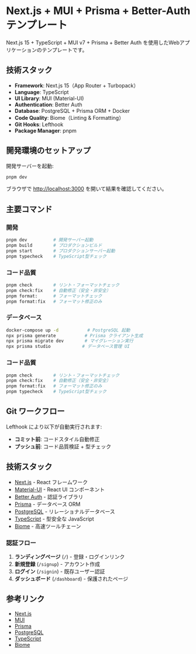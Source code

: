# Next.js + MUI + Prisma + Better-Auth テンプレート

Next.js 15 + TypeScript + MUI v7 + Prisma + Better Auth を使用したWebアプリケーションのテンプレートです。

## 技術スタック

- **Framework**: Next.js 15（App Router + Turbopack）
- **Language**: TypeScript
- **UI Library**: MUI (Material-UI)
- **Authentication**: Better Auth
- **Database**: PostgreSQL + Prisma ORM + Docker
- **Code Quality**: Biome（Linting & Formatting）
- **Git Hooks**: Lefthook
- **Package Manager**: pnpm

## 開発環境のセットアップ

開発サーバーを起動:

```bash
pnpm dev
```
ブラウザで [http://localhost:3000](http://localhost:3000) を開いて結果を確認してください。

## 主要コマンド

### 開発
```bash
pnpm dev          # 開発サーバー起動
pnpm build        # プロダクションビルド
pnpm start        # プロダクションサーバー起動
pnpm typecheck    # TypeScript型チェック
```

### コード品質
```bash
pnpm check        # リント・フォーマットチェック
pnpm check:fix    # 自動修正（安全・非安全）
pnpm format:      # フォーマットチェック
pnpm format:fix   # フォーマット修正のみ
```

### データベース
```bash
docker-compose up -d           # PostgreSQL 起動
npx prisma generate           # Prisma クライアント生成
npx prisma migrate dev        # マイグレーション実行
npx prisma studio            # データベース管理 UI
```

### コード品質
```bash
pnpm check        # リント・フォーマットチェック
pnpm check:fix    # 自動修正（安全・非安全）
pnpm format:fix   # フォーマット修正のみ
pnpm typecheck    # TypeScript型チェック
```

## Git ワークフロー

Lefthook により以下が自動実行されます:
- **コミット前**: コードスタイル自動修正
- **プッシュ前**: コード品質検証 + 型チェック

## 技術スタック

- [Next.js](https://nextjs.org/docs) - React フレームワーク
- [Material-UI](https://mui.com/) - React UI コンポーネント
- [Better Auth](https://www.better-auth.com/) - 認証ライブラリ
- [Prisma](https://www.prisma.io/) - データベース ORM
- [PostgreSQL](https://www.postgresql.org/) - リレーショナルデータベース
- [TypeScript](https://www.typescriptlang.org/) - 型安全な JavaScript
- [Biome](https://biomejs.dev/) - 高速ツールチェーン


### 認証フロー

1. **ランディングページ** (`/`) - 登録・ログインリンク
2. **新規登録** (`/signup`) - アカウント作成
3. **ログイン** (`/signin`) - 既存ユーザー認証
4. **ダッシュボード** (`/dashboard`) - 保護されたページ


## 参考リンク
- [Next.js](https://nextjs.org/docs)
- [MUI](https://mui.com/)
- [Prisma](https://www.prisma.io/docs)
- [PostgreSQL](https://www.postgresql.org/docs/)
- [TypeScript](https://www.typescriptlang.org/docs/)
- [Biome](https://biomejs.dev/docs)